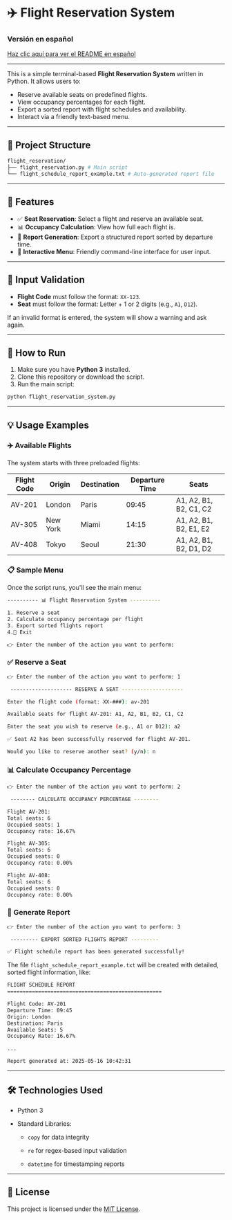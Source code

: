 # ✈️ Flight Reservation System

### Versión en español
[Haz clic aquí para ver el README en español](https://github.com/Carturo8/Flight-Reservation-System/blob/main/README_ES.md)

---

This is a simple terminal-based **Flight Reservation System** written in Python. It allows users to:

- Reserve available seats on predefined flights.
- View occupancy percentages for each flight.
- Export a sorted report with flight schedules and availability.
- Interact via a friendly text-based menu.

---

## 📁 Project Structure

```bash
flight_reservation/
├── flight_reservation.py # Main script
└── flight_schedule_report_example.txt # Auto-generated report file
```

---

## 🧰 Features

- ✅ **Seat Reservation**: Select a flight and reserve an available seat.
- 📊 **Occupancy Calculation**: View how full each flight is.
- 📝 **Report Generation**: Export a structured report sorted by departure time.
- 💬 **Interactive Menu**: Friendly command-line interface for user input.

---

## 🧪 Input Validation

- **Flight Code** must follow the format: `XX-123`.
- **Seat** must follow the format: Letter + 1 or 2 digits (e.g., `A1`, `D12`).

If an invalid format is entered, the system will show a warning and ask again.

---

## 🚀 How to Run

1. Make sure you have **Python 3** installed.
2. Clone this repository or download the script.
3. Run the main script:

```bash
python flight_reservation_system.py
```

---

## 💡 Usage Examples

### ✈️ Available Flights

The system starts with three preloaded flights:

| Flight Code | Origin   | Destination | Departure Time | Seats               |
|-------------|----------|-------------|----------------|---------------------|
| AV-201      | London   | Paris       | 09:45          | A1, A2, B1, B2, C1, C2 |
| AV-305      | New York | Miami       | 14:15          | A1, A2, B1, B2, E1, E2 |
| AV-408      | Tokyo    | Seoul       | 21:30          | A1, A2, B1, B2, D1, D2 |

### 📋 Sample Menu

Once the script runs, you'll see the main menu:

```bash
---------- 📊 Flight Reservation System ----------

1. Reserve a seat
2. Calculate occupancy percentage per flight
3. Export sorted flights report
4.🚪 Exit

👉 Enter the number of the action you want to perform:
```

### ✅ Reserve a Seat

```bash
👉 Enter the number of the action you want to perform: 1

 -------------------- RESERVE A SEAT --------------------

Enter the flight code (format: XX-###): av-201

Available seats for flight AV-201: A1, A2, B1, B2, C1, C2

Enter the seat you wish to reserve (e.g., A1 or D12): a2

✅ Seat A2 has been successfully reserved for flight AV-201.

Would you like to reserve another seat? (y/n): n
```

### 📊 Calculate Occupancy Percentage

```bash
👉 Enter the number of the action you want to perform: 2

 -------- CALCULATE OCCUPANCY PERCENTAGE --------

Flight AV-201:
Total seats: 6 
Occupied seats: 1 
Occupancy rate: 16.67%

Flight AV-305:
Total seats: 6 
Occupied seats: 0 
Occupancy rate: 0.00%

Flight AV-408:
Total seats: 6 
Occupied seats: 0 
Occupancy rate: 0.00%
```

### 📝 Generate Report

```bash
👉 Enter the number of the action you want to perform: 3

 --------- EXPORT SORTED FLIGHTS REPORT ---------

✅ Flight schedule report has been generated successfully!
```

The file `flight_schedule_report_example.txt` will be created with detailed, sorted flight information, like:

```bash
FLIGHT SCHEDULE REPORT
==================================================

Flight Code: AV-201
Departure Time: 09:45
Origin: London
Destination: Paris
Available Seats: 5
Occupancy Rate: 16.67%

...

Report generated at: 2025-05-16 10:42:31
```

---

## 🛠️ Technologies Used

- Python 3

- Standard Libraries:

  - `copy` for data integrity

  - `re` for regex-based input validation

  - `datetime` for timestamping reports

---

## 📜 License

This project is licensed under the [MIT License](https://github.com/Carturo8/Flight-Reservation-System/blob/main/LICENSE).
